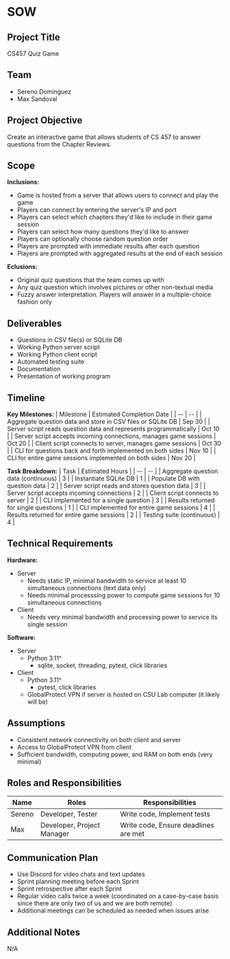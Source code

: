 # SOW

## Project Title
CS457 Quiz Game

## Team
* Sereno Dominguez
* Max Sandoval

## Project Objective
Create an interactive game that allows students of CS 457 to answer questions from the Chapter Reviews.

## Scope
**Inclusions:**
* Game is hosted from a server that allows users to connect and play the game
* Players can connect by entering the server's IP and port
* Players can select which chapters they'd like to include in their game session
* Players can select how many questions they'd like to answer
* Players can optionally choose random question order
* Players are prompted with immediate results after each question
* Players are prompted with aggregated results at the end of each session

**Eclusions:**
* Original quiz questions that the team comes up with
* Any quiz question which involves pictures or other non-textual media
* Fuzzy answer interpretation. Players will answer in a multiple-choice fashion only

## Deliverables
* Questions in CSV file(s) or SQLite DB
* Working Python server script
* Working Python client script
* Automated testing suite
* Documentation
* Presentation of working program

## Timeline
**Key Milestones:**
| Milestone | Estimated Completion Date |
| -- | -- |
| Aggregate question data and store in CSV files or SQLite DB | Sep 30 |
| Server script reads question data and represents programmatically | Oct 10 |
| Server script accepts incoming connections, manages game sessions | Oct 20 |
| Client script connects to server, manages game sessions | Oct 30 |
| CLI for questions back and forth implemented on both sides | Nov 10 |
| CLI for entire game sessions implemented on both sides | Nov 20 |

**Task Breakdown:**
| Task | Estimated Hours | 
| -- | -- |
| Aggregate question data (continuous) | 3 |
| Instantiate SQLite DB | 1 |
| Populate DB with question data | 2 |
| Server script reads and stores question data | 3 |
| Server script accepts incoming connections | 2 |
| Client script connects to server | 2 |
| CLI implemented for a single question | 3 |
| Results returned for single questions | 1 | 
| CLI implemented for entire game sessions | 4 |
| Results returned for entire game sessions | 2 |
| Testing suite (continuous) | 4 |

## Technical Requirements

**Hardware:**
* Server
  * Needs static IP, minimal bandwidth to service at least 10 simultaneous connections (text data only)
  * Needs minimal processsing power to compute game sessions for 10 simultaneous connections
* Client
    * Needs very minimal bandwidth and processing power to service its single session

**Software:**
* Server
  * Python 3.11^
    * sqlite, socket, threading, pytest, click libraries 
* Client
  * Python 3.11^
    * pytest, click libraries
  * GlobalProtect VPN if server is hosted on CSU Lab computer (it likely will be)

## Assumptions
* Consistent network connectivity on both client and server
* Access to GlobalProtect VPN from client
* Sufficient bandwidth, computing power, and RAM on both ends (very minimal)

## Roles and Responsibilities
| Name | Roles | Responsibilities |
| -- | -- | -- |
| Sereno | Developer, Tester | Write code, Implement tests |
| Max | Developer, Project Manager | Write code, Ensure deadlines are met |

## Communication Plan
* Use Discord for video chats and text updates
* Sprint planning meeting before each Sprint
* Sprint retrospective after each Sprint
* Regular video calls twice a week (coordinated on a case-by-case basis since there are only two of us and we are both remote)
* Additional meetings can be scheduled as needed when issues arise

## Additional Notes
N/A